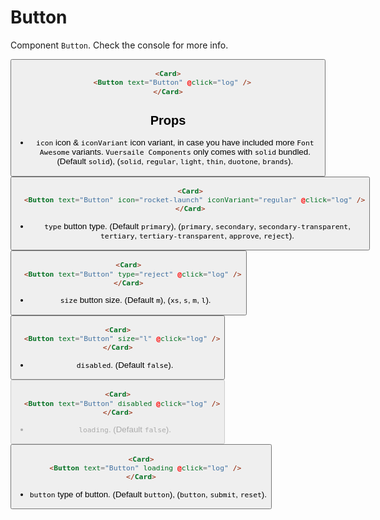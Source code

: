 <script setup>
import Card from '../../../lib/components/info/Card.vue'
import Button from '../../../lib/components/interactive/Button.vue'

const log = () => {
    console.log('button clicked')
}
</script>

# Button

Component `Button`. Check the console for more info.

<Card>
  <Button text="Button" @click="log" />
</Card>

```html
<Card>
  <Button text="Button" @click="log" />
</Card>
```

<div class="mb-xs-8" />

## Props

- `icon` icon & `iconVariant` icon variant, in case you have included more `Font Awesome` variants. `Vuersaile Components` only comes with `solid` bundled. (Default `solid`), (`solid`, `regular`, `light`, `thin`, `duotone`, `brands`).

<Card>
  <Button text="Button" icon="rocket-launch" iconVariant="regular" @click="log" />
</Card>

```html
<Card>
  <Button text="Button" icon="rocket-launch" iconVariant="regular" @click="log" />
</Card>
```

<div class="mb-xs-8" />

- `type` button type. (Default `primary`), (`primary`, `secondary`, `secondary-transparent`, `tertiary`, `tertiary-transparent`, `approve`, `reject`).

<Card>
  <Button text="Button" type="reject" @click="log" />
</Card>

```html
<Card>
  <Button text="Button" type="reject" @click="log" />
</Card>
```

<div class="mb-xs-8" />

- `size` button size. (Default `m`), (`xs`, `s`, `m`, `l`).

<Card>
  <Button text="Button" size="l" @click="log" />
</Card>

```html
<Card>
  <Button text="Button" size="l" @click="log" />
</Card>
```

<div class="mb-xs-8" />

- `disabled`. (Default `false`).

<Card>
  <Button text="Button" disabled @click="log" />
</Card>

```html
<Card>
  <Button text="Button" disabled @click="log" />
</Card>
```

<div class="mb-xs-8" />

- `loading`. (Default `false`).

<Card>
  <Button text="Button" loading @click="log" />
</Card>

```html
<Card>
  <Button text="Button" loading @click="log" />
</Card>
```

<div class="mb-xs-8" />

- `button` type of button. (Default `button`), (`button`, `submit`, `reset`).

<div class="mb-xs-8" />
